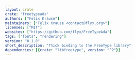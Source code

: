 ```yaml
---
layout: crate
crate: "freetypeada"
authors: ["Felix Krause"]
maintainers: ["Felix Krause <contact@flyx.org>"]
licenses: ["MIT"]
websites: ["https://github.com/flyx/FreeTypeAda"]
tags: ["fonts", "rendering"]
version: "0.1.0"
short_description: "Thick binding to the FreeType library"
dependencies: [{crate: "libfreetype", version: "^2"}]
---
```



